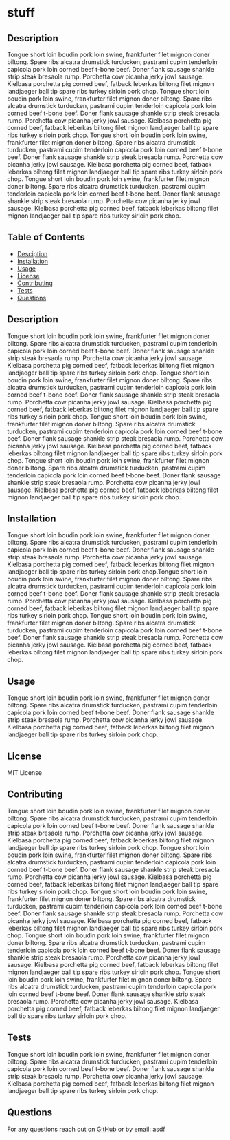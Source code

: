 # stuff
  ## Description
  Tongue short loin boudin pork loin swine, frankfurter filet mignon doner biltong. Spare ribs alcatra drumstick turducken, pastrami cupim tenderloin capicola pork loin corned beef t-bone beef. Doner flank sausage shankle strip steak bresaola rump. Porchetta cow picanha jerky jowl sausage. Kielbasa porchetta pig corned beef, fatback leberkas biltong filet mignon landjaeger ball tip spare ribs turkey sirloin pork chop. Tongue short loin boudin pork loin swine, frankfurter filet mignon doner biltong. Spare ribs alcatra drumstick turducken, pastrami cupim tenderloin capicola pork loin corned beef t-bone beef. Doner flank sausage shankle strip steak bresaola rump. Porchetta cow picanha jerky jowl sausage. Kielbasa porchetta pig corned beef, fatback leberkas biltong filet mignon landjaeger ball tip spare ribs turkey sirloin pork chop. Tongue short loin boudin pork loin swine, frankfurter filet mignon doner biltong. Spare ribs alcatra drumstick turducken, pastrami cupim tenderloin capicola pork loin corned beef t-bone beef. Doner flank sausage shankle strip steak bresaola rump. Porchetta cow picanha jerky jowl sausage. Kielbasa porchetta pig corned beef, fatback leberkas biltong filet mignon landjaeger ball tip spare ribs turkey sirloin pork chop. Tongue short loin boudin pork loin swine, frankfurter filet mignon doner biltong. Spare ribs alcatra drumstick turducken, pastrami cupim tenderloin capicola pork loin corned beef t-bone beef. Doner flank sausage shankle strip steak bresaola rump. Porchetta cow picanha jerky jowl sausage. Kielbasa porchetta pig corned beef, fatback leberkas biltong filet mignon landjaeger ball tip spare ribs turkey sirloin pork chop.
  ## Table of Contents
  * [Desciption](#description)
  * [Installation](#installation)
  * [Usage](#usage)
  * [License](#license)
  * [Contributing](#contributing)
  * [Tests](#tests)
  * [Questions](#questions)
  ## Description
  Tongue short loin boudin pork loin swine, frankfurter filet mignon doner biltong. Spare ribs alcatra drumstick turducken, pastrami cupim tenderloin capicola pork loin corned beef t-bone beef. Doner flank sausage shankle strip steak bresaola rump. Porchetta cow picanha jerky jowl sausage. Kielbasa porchetta pig corned beef, fatback leberkas biltong filet mignon landjaeger ball tip spare ribs turkey sirloin pork chop. Tongue short loin boudin pork loin swine, frankfurter filet mignon doner biltong. Spare ribs alcatra drumstick turducken, pastrami cupim tenderloin capicola pork loin corned beef t-bone beef. Doner flank sausage shankle strip steak bresaola rump. Porchetta cow picanha jerky jowl sausage. Kielbasa porchetta pig corned beef, fatback leberkas biltong filet mignon landjaeger ball tip spare ribs turkey sirloin pork chop. Tongue short loin boudin pork loin swine, frankfurter filet mignon doner biltong. Spare ribs alcatra drumstick turducken, pastrami cupim tenderloin capicola pork loin corned beef t-bone beef. Doner flank sausage shankle strip steak bresaola rump. Porchetta cow picanha jerky jowl sausage. Kielbasa porchetta pig corned beef, fatback leberkas biltong filet mignon landjaeger ball tip spare ribs turkey sirloin pork chop. Tongue short loin boudin pork loin swine, frankfurter filet mignon doner biltong. Spare ribs alcatra drumstick turducken, pastrami cupim tenderloin capicola pork loin corned beef t-bone beef. Doner flank sausage shankle strip steak bresaola rump. Porchetta cow picanha jerky jowl sausage. Kielbasa porchetta pig corned beef, fatback leberkas biltong filet mignon landjaeger ball tip spare ribs turkey sirloin pork chop.
  ## Installation
  Tongue short loin boudin pork loin swine, frankfurter filet mignon doner biltong. Spare ribs alcatra drumstick turducken, pastrami cupim tenderloin capicola pork loin corned beef t-bone beef. Doner flank sausage shankle strip steak bresaola rump. Porchetta cow picanha jerky jowl sausage. Kielbasa porchetta pig corned beef, fatback leberkas biltong filet mignon landjaeger ball tip spare ribs turkey sirloin pork chop.Tongue short loin boudin pork loin swine, frankfurter filet mignon doner biltong. Spare ribs alcatra drumstick turducken, pastrami cupim tenderloin capicola pork loin corned beef t-bone beef. Doner flank sausage shankle strip steak bresaola rump. Porchetta cow picanha jerky jowl sausage. Kielbasa porchetta pig corned beef, fatback leberkas biltong filet mignon landjaeger ball tip spare ribs turkey sirloin pork chop. Tongue short loin boudin pork loin swine, frankfurter filet mignon doner biltong. Spare ribs alcatra drumstick turducken, pastrami cupim tenderloin capicola pork loin corned beef t-bone beef. Doner flank sausage shankle strip steak bresaola rump. Porchetta cow picanha jerky jowl sausage. Kielbasa porchetta pig corned beef, fatback leberkas biltong filet mignon landjaeger ball tip spare ribs turkey sirloin pork chop.
  ## Usage
  Tongue short loin boudin pork loin swine, frankfurter filet mignon doner biltong. Spare ribs alcatra drumstick turducken, pastrami cupim tenderloin capicola pork loin corned beef t-bone beef. Doner flank sausage shankle strip steak bresaola rump. Porchetta cow picanha jerky jowl sausage. Kielbasa porchetta pig corned beef, fatback leberkas biltong filet mignon landjaeger ball tip spare ribs turkey sirloin pork chop.
  ## License
  MIT License
  ## Contributing
  Tongue short loin boudin pork loin swine, frankfurter filet mignon doner biltong. Spare ribs alcatra drumstick turducken, pastrami cupim tenderloin capicola pork loin corned beef t-bone beef. Doner flank sausage shankle strip steak bresaola rump. Porchetta cow picanha jerky jowl sausage. Kielbasa porchetta pig corned beef, fatback leberkas biltong filet mignon landjaeger ball tip spare ribs turkey sirloin pork chop. Tongue short loin boudin pork loin swine, frankfurter filet mignon doner biltong. Spare ribs alcatra drumstick turducken, pastrami cupim tenderloin capicola pork loin corned beef t-bone beef. Doner flank sausage shankle strip steak bresaola rump. Porchetta cow picanha jerky jowl sausage. Kielbasa porchetta pig corned beef, fatback leberkas biltong filet mignon landjaeger ball tip spare ribs turkey sirloin pork chop. Tongue short loin boudin pork loin swine, frankfurter filet mignon doner biltong. Spare ribs alcatra drumstick turducken, pastrami cupim tenderloin capicola pork loin corned beef t-bone beef. Doner flank sausage shankle strip steak bresaola rump. Porchetta cow picanha jerky jowl sausage. Kielbasa porchetta pig corned beef, fatback leberkas biltong filet mignon landjaeger ball tip spare ribs turkey sirloin pork chop. Tongue short loin boudin pork loin swine, frankfurter filet mignon doner biltong. Spare ribs alcatra drumstick turducken, pastrami cupim tenderloin capicola pork loin corned beef t-bone beef. Doner flank sausage shankle strip steak bresaola rump. Porchetta cow picanha jerky jowl sausage. Kielbasa porchetta pig corned beef, fatback leberkas biltong filet mignon landjaeger ball tip spare ribs turkey sirloin pork chop. Tongue short loin boudin pork loin swine, frankfurter filet mignon doner biltong. Spare ribs alcatra drumstick turducken, pastrami cupim tenderloin capicola pork loin corned beef t-bone beef. Doner flank sausage shankle strip steak bresaola rump. Porchetta cow picanha jerky jowl sausage. Kielbasa porchetta pig corned beef, fatback leberkas biltong filet mignon landjaeger ball tip spare ribs turkey sirloin pork chop.
  ## Tests
  Tongue short loin boudin pork loin swine, frankfurter filet mignon doner biltong. Spare ribs alcatra drumstick turducken, pastrami cupim tenderloin capicola pork loin corned beef t-bone beef. Doner flank sausage shankle strip steak bresaola rump. Porchetta cow picanha jerky jowl sausage. Kielbasa porchetta pig corned beef, fatback leberkas biltong filet mignon landjaeger ball tip spare ribs turkey sirloin pork chop.
  ## Questions
  For any questions reach out on [GitHub](https://github.com/asdf) or by email: asdf

